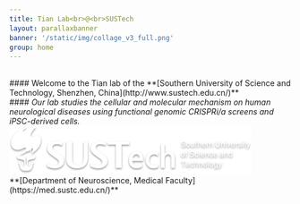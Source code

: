 ```yaml
---
title: Tian Lab<br>@<br>SUSTech
layout: parallaxbanner
banner: '/static/img/collage_v3_full.png'
group: home
---
```




<br>
#### Welcome to the Tian lab of the **[Southern University of Science and Technology, Shenzhen, China](http://www.sustech.edu.cn/)**     
<br>
#### <i> Our lab studies the cellular and molecular mechanism on human neurological diseases using functional genomic CRISPRi/a screens and iPSC-derived cells.
</i>
<br>




<div class="center">
<img class="home-logo" src='/static/img/sustech_logo.png' alt="SUSTech">
<br> **[Department of Neuroscience, Medical Faculty](https://med.sustc.edu.cn/)** 
</div>

</div>

